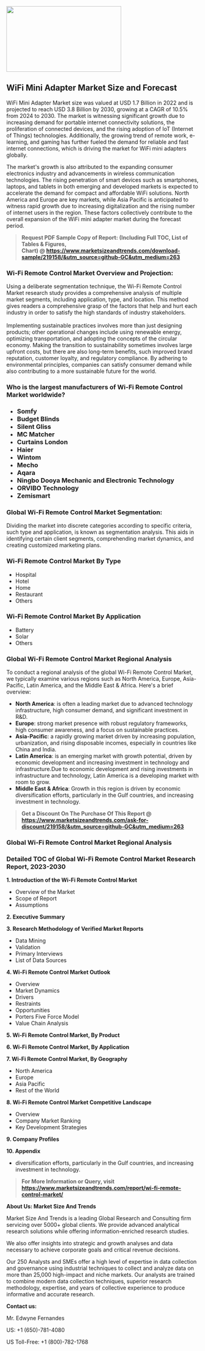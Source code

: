 <p><img class="alignnone size-medium wp-image-20088" src="https://ffe5etoiles.com/wp-content/uploads/2024/12/MST1-300x171.png" alt="" width="300" height="171" /></p><h2>WiFi Mini Adapter Market Size and Forecast</h2><p>WiFi Mini Adapter Market size was valued at USD 1.7 Billion in 2022 and is projected to reach USD 3.8 Billion by 2030, growing at a CAGR of 10.5% from 2024 to 2030. The market is witnessing significant growth due to increasing demand for portable internet connectivity solutions, the proliferation of connected devices, and the rising adoption of IoT (Internet of Things) technologies. Additionally, the growing trend of remote work, e-learning, and gaming has further fueled the demand for reliable and fast internet connections, which is driving the market for WiFi mini adapters globally.</p><p>The market's growth is also attributed to the expanding consumer electronics industry and advancements in wireless communication technologies. The rising penetration of smart devices such as smartphones, laptops, and tablets in both emerging and developed markets is expected to accelerate the demand for compact and affordable WiFi solutions. North America and Europe are key markets, while Asia Pacific is anticipated to witness rapid growth due to increasing digitalization and the rising number of internet users in the region. These factors collectively contribute to the overall expansion of the WiFi mini adapter market during the forecast period.</p></p><blockquote id="" class=""><strong>Request PDF Sample Copy of Report: (Including Full TOC, List of Tables &amp; Figures, Chart)&nbsp;@&nbsp;<strong><a href="https://www.marketsizeandtrends.com/download-sample/219158/&utm_source=github-GC&utm_medium=263" target="_blank">https://www.marketsizeandtrends.com/download-sample/219158/&utm_source=github-GC&utm_medium=263</a></strong></strong></blockquote><h3 id="" class="">Wi-Fi Remote Control Market&nbsp;Overview and Projection:</h3><p id="" class="">Using a deliberate segmentation technique, the Wi-Fi Remote Control Market research study provides a comprehensive analysis of multiple market segments, including application, type, and location. This method gives readers a comprehensive grasp of the factors that help and hurt each industry in order to satisfy the high standards of industry stakeholders. <br /> <br />Implementing sustainable practices involves more than just designing products; other operational changes include using renewable energy, optimizing transportation, and adopting the concepts of the circular economy. Making the transition to sustainability sometimes involves large upfront costs, but there are also long-term benefits, such improved brand reputation, customer loyalty, and regulatory compliance. By adhering to environmental principles, companies can satisfy consumer demand while also contributing to a more sustainable future for the world.</p><h3 id="" class="">Who is the largest manufacturers of&nbsp;Wi-Fi Remote Control Market worldwide?</h3><h3 class=""><p><ul><li>Somfy </li><li> Budget Blinds </li><li> Silent Gliss </li><li> MC Matcher </li><li> Curtains London </li><li> Haier </li><li> Wintom </li><li> Mecho </li><li> Aqara </li><li> Ningbo Dooya Mechanic and Electronic Technology </li><li> ORVIBO Technology </li><li> Zemismart</li></ul></p></h3><h3 id="" class="">Global&nbsp;Wi-Fi Remote Control Market Segmentation:</h3><p id="" class="">Dividing the market into discrete categories according to specific criteria, such type and application, is known as segmentation analysis. This aids in identifying certain client segments, comprehending market dynamics, and creating customized marketing plans.</p><h3 id="" class="">Wi-Fi Remote Control Market&nbsp;By Type</h3><p><p><ul><li>Hospital</li><li> Hotel</li><li> Home</li><li> Restaurant</li><li> Others</p></li></ul></p></p><h3 id="" class="">Wi-Fi Remote Control Market&nbsp;By Application</h3><p class=""><p><ul><li>Battery</li><li> Solar</li><li> Others</li></ul></p></p><h3 id="" class="">Global Wi-Fi Remote Control Market Regional Analysis</h3><p id="" class="">To conduct a regional analysis of the global Wi-Fi Remote Control Market, we typically examine various regions such as North America, Europe, Asia-Pacific, Latin America, and the Middle East &amp; Africa. Here's a brief overview:</p><ul><li><strong>North America</strong>: is often a leading market due to advanced technology infrastructure, high consumer demand, and significant investment in R&amp;D.</li><li><strong>Europe</strong>: strong market presence with robust regulatory frameworks, high consumer awareness, and a focus on sustainable practices.</li><li><strong>Asia-Pacific</strong>: a rapidly growing market driven by increasing population, urbanization, and rising disposable incomes, especially in countries like China and India.</li><li><strong>Latin America</strong>: is an emerging market with growth potential, driven by economic development and increasing investment in technology and infrastructure.Due to economic development and rising investments in infrastructure and technology, Latin America is a developing market with room to grow.</li><li><strong>Middle East &amp; Africa</strong>: Growth in this region is driven by economic diversification efforts, particularly in the Gulf countries, and increasing investment in technology.</li></ul><blockquote id="" class=""><strong>Get a Discount On The Purchase Of This Report @ <strong><a href="https://www.marketsizeandtrends.com/ask-for-discount/219158/&utm_source=github-GC&utm_medium=263" target="_blank">https://www.marketsizeandtrends.com/ask-for-discount/219158/&utm_source=github-GC&utm_medium=263</a></strong></strong></blockquote><h3 id="" class="">Global Wi-Fi Remote Control Market Regional Analysis</h3><h3 id="" class="">Detailed TOC of Global Wi-Fi Remote Control Market Research Report, 2023-2030</h3><p id="" class=""><strong>1. Introduction of the Wi-Fi Remote Control Market</strong></p><ul><li>Overview of the Market</li><li>Scope of Report</li><li>Assumptions</li></ul><p id="" class=""><strong>2. Executive Summary</strong></p><p id="" class=""><strong>3. Research Methodology of Verified Market Reports</strong></p><ul><li>Data Mining</li><li>Validation</li><li>Primary Interviews</li><li>List of Data Sources</li></ul><p id="" class=""><strong>4. Wi-Fi Remote Control Market Outlook</strong></p><ul><li>Overview</li><li>Market Dynamics</li><li>Drivers</li><li>Restraints</li><li>Opportunities</li><li>Porters Five Force Model</li><li>Value Chain Analysis</li></ul><p id="" class=""><strong>5. Wi-Fi Remote Control Market, By Product</strong></p><p id="" class=""><strong>6. Wi-Fi Remote Control Market, By Application</strong></p><p id="" class=""><strong>7. Wi-Fi Remote Control Market, By Geography</strong></p><ul><li>North America</li><li>Europe</li><li>Asia Pacific</li><li>Rest of the World</li></ul><p id="" class=""><strong>8. Wi-Fi Remote Control Market Competitive Landscape</strong></p><ul><li>Overview</li><li>Company Market Ranking</li><li>Key Development Strategies</li></ul><p id="" class=""><strong>9. Company Profiles</strong></p><p id="" class=""><strong>10. Appendix</strong></p><ul><li>diversification efforts, particularly in the Gulf countries, and increasing investment in technology.</li></ul><blockquote id="" class=""><strong>For More Information or Query, visit <strong><strong><a href="https://www.marketsizeandtrends.com/report/wi-fi-remote-control-market/" target="_blank">https://www.marketsizeandtrends.com/report/wi-fi-remote-control-market/</a></strong></strong></strong></blockquote><p id="" class=""><strong>About Us: Market Size And Trends</strong></p><p id="" class="">Market Size And Trends is a leading Global Research and Consulting firm servicing over 5000+ global clients. We provide advanced analytical research solutions while offering information-enriched research studies.</p><p id="" class="">We also offer insights into strategic and growth analyses and data necessary to achieve corporate goals and critical revenue decisions.</p><p id="" class="">Our 250 Analysts and SMEs offer a high level of expertise in data collection and governance using industrial techniques to collect and analyze data on more than 25,000 high-impact and niche markets. Our analysts are trained to combine modern data collection techniques, superior research methodology, expertise, and years of collective experience to produce informative and accurate research.</p><p id="" class=""><strong>Contact us:</strong></p><p id="" class="">Mr. Edwyne Fernandes</p><p id="" class="">US: +1 (650)-781-4080</p><p id="" class="">US Toll-Free: +1 (800)-782-1768</p>
